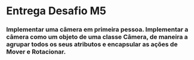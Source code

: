 <h1>Entrega Desafio M5</h1>
<h3>
  Implementar uma câmera em primeira pessoa. Implementar a câmera como um objeto de uma classe Câmera, de maneira a agrupar todos os seus
  atributos e encapsular as ações de Mover e Rotacionar.
</h3>
